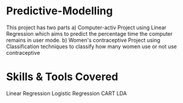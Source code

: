 # Predictive-Modelling

This project has two parts a) Computer-activ Project using Linear Regression which aims to predict the percentage time the computer remains in user mode. b) Women's contraceptive Project using Classification techniques to classify how many women use or not use contraceptive
# Skills & Tools Covered
Linear Regression
Logistic Regression
CART
LDA
